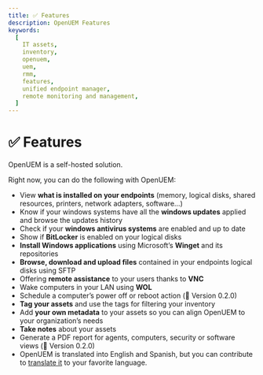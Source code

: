```yaml
---
title: ✅ Features
description: OpenUEM Features
keywords:
  [
    IT assets,
    inventory,
    openuem,
    uem,
    rmm,
    features,
    unified endpoint manager,
    remote monitoring and management,
  ]
---
```


# ✅ Features

OpenUEM is a self-hosted solution.

Right now, you can do the following with OpenUEM:

- View **what is installed on your endpoints** (memory, logical disks, shared resources, printers, network adapters, software…)
- Know if your windows systems have all the **windows updates** applied and browse the updates history
- Check if your **windows antivirus systems** are enabled and up to date
- Show if **BitLocker** is enabled on your logical disks
- **Install Windows applications** using Microsoft’s **Winget** and its repositories
- **Browse, download and upload files** contained in your endpoints logical disks using SFTP
- Offering **remote assistance** to your users thanks to **VNC**
- Wake computers in your LAN using **WOL**
- Schedule a computer’s power off or reboot action (🎯 Version 0.2.0)
- **Tag your assets** and use the tags for filtering your inventory
- Add **your own metadata** to your assets so you can align OpenUEM to your organization’s needs
- **Take notes** about your assets
- Generate a PDF report for agents, computers, security or software views (🎯 Version 0.2.0)
- OpenUEM is translated into English and Spanish, but you can contribute to [translate it](/docs/09-Development/02-i18n.md) to your favorite language.
